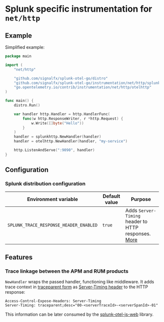# Splunk specific instrumentation for `net/http`

## Example

Simplified example:

```go
package main

import (
	"net/http"

	"github.com/signalfx/splunk-otel-go/distro"
	"github.com/signalfx/splunk-otel-go/instrumentation/net/http/splunkhttp"
	"go.opentelemetry.io/contrib/instrumentation/net/http/otelhttp"
)

func main() {
	distro.Run()

	var handler http.Handler = http.HandlerFunc(
		func(w http.ResponseWriter, r *http.Request) {
			w.Write([]byte("Hello"))
		}
	)
	handler = splunkhttp.NewHandler(handler)
	handler = otelhttp.NewHandler(handler, "my-service")

	http.ListenAndServe(":9090", handler)
}
```

## Configuration

### Splunk distribution configuration

<!-- markdownlint-disable MD013 -->
| Environment variable                   | Default value  | Purpose                                         |
| -------------------------------------- | -------------- | ----------------------------------------------- |
| `SPLUNK_TRACE_RESPONSE_HEADER_ENABLED` | `true`         | Adds `Server-Timing` header to HTTP responses. [More](#Trace-linkage-between-the-APM-and-RUM-products) |
<!-- markdownlint-enable MD013 -->

## Features

### Trace linkage between the APM and RUM products

`NewHandler` wraps the passed handler, functioning like middleware.
It adds trace context in [traceparent form](https://www.w3.org/TR/trace-context/#traceparent-header)
as [Server-Timing header](https://www.w3.org/TR/server-timing/) to the HTTP response:

```HTTP
Access-Control-Expose-Headers: Server-Timing
Server-Timing: traceparent;desc="00-<serverTraceId>-<serverSpanId>-01"
```

This information can be later consumed by the [splunk-otel-js-web](https://github.com/signalfx/splunk-otel-js-web)
library.
